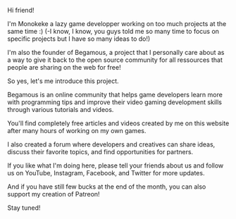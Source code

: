 Hi friend! 

I'm Monokeke a lazy game developper working on too much projects at the same time :) (-I know, I know, you guys told me so many time to focus on specific projects but I have so many ideas to do!)

I'm also the founder of Begamous, a project that I personally care about as a way to give it back to the open source community for all ressources that people are sharing on the web for free!

So yes, let's me introduce this project.

Begamous is an online community that helps game developers learn more with programming tips and improve their video gaming development skills through various tutorials and videos.

You'll find completely free articles and videos created by me on this website after many hours of working on my own games. 

I also created a forum where developers and creatives can share ideas, discuss their favorite topics, and find opportunities for partners.

If you like what I'm doing here, please tell your friends about us and follow us on YouTube, Instagram, Facebook, and Twitter for more updates.

And if you have still few bucks at the end of the month, you can also support my creation of Patreon!

Stay tuned!
